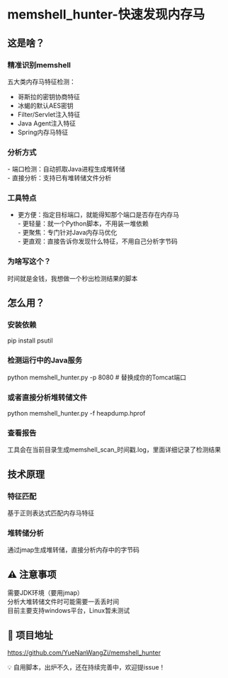 # memshell_hunter-快速发现内存马

##  这是啥？
###  精准识别memshell
五大类内存马特征检测：  
- 哥斯拉的密钥协商特征  
- 冰蝎的默认AES密钥  
- Filter/Servlet注入特征  
- Java Agent注入特征  
- Spring内存马特征  
###  分析方式
​​- 端口检测​​：自动抓取Java进程生成堆转储  
​​- 直接分析​​：支持已有堆转储文件分析    

### 工具特点
- ​​更方便：指定目标端口，就能得知那个端口是否存在内存马  
​​-  更轻量​​：就一个Python脚本，不用装一堆依赖  
​​-  更聚焦​​：专门针对Java内存马优化  
​​-  更直观​​：直接告诉你发现什么特征，不用自己分析字节码  

###  为啥写这个？
时间就是金钱，我想做一个秒出检测结果的脚本  

##  怎么用？
### 安装依赖
pip install psutil  
### 检测运行中的Java服务
python memshell_hunter.py -p 8080  # 替换成你的Tomcat端口  
### 或者直接分析堆转储文件
python memshell_hunter.py -f heapdump.hprof
### 查看报告
工具会在当前目录生成memshell_scan_时间戳.log，里面详细记录了检测结果

##  技术原理
###  特征匹配
基于正则表达式匹配内存马特征

###  堆转储分析
通过jmap生成堆转储，直接分析内存中的字节码

## ⚠️ 注意事项
需要JDK环境（要用jmap）  
分析大堆转储文件时可能需要一丢丢时间  
目前主要支持windows平台，Linux暂未测试  

## 🔗 项目地址
https://github.com/YueNanWangZi/memshell_hunter

💡 ​自用脚本，出炉不久，还在持续完善中，欢迎提issue！

